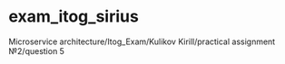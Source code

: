 # exam_itog_sirius
Microservice architecture/Itog_Exam/Kulikov Kirill/practical assignment №2/question 5
